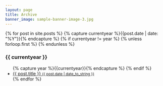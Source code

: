 ```yaml
---
layout: page
title: Archive
banner_image: sample-banner-image-3.jpg
---
```


<div class="tags-expo">
<div class="tags-expo-section">
  {% for post in site.posts %}
    {% capture currentyear %}{{post.date | date: "%Y"}}{% endcapture %}
    {% if currentyear != year %}
      {% unless forloop.first %}
      </ul>
      {% endunless %}
      <h3>{{ currentyear }}</h3>
      <ul class="tags-expo-posts">
      {% capture year %}{{currentyear}}{% endcapture %} 
    {% endif %}
    <a class="post-title" href="{{ site.baseurl }}{{ post.url }}">
      <li>
        {{ post.title }}
        <small class="post-date">{{ post.date | date_to_string }}</small>
      </li>
    </a>
  {% endfor %}
</div>
</div>